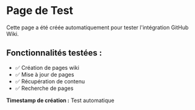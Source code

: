 # Page de Test

Cette page a été créée automatiquement pour tester l'intégration GitHub Wiki.

## Fonctionnalités testées :
- ✅ Création de pages wiki
- ✅ Mise à jour de pages
- ✅ Récupération de contenu
- ✅ Recherche de pages

**Timestamp de création :** Test automatique